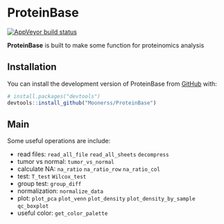 # ProteinBase

<!-- badges: start -->

[![AppVeyor build status](https://ci.appveyor.com/api/projects/status/github/Moonerss/ProteinBase?branch=master&svg=true)](https://ci.appveyor.com/project/Moonerss/ProteinBase)
<!-- badges: end -->

**ProteinBase** is built to make some function for proteinomics analysis

## Installation

You can install the development version of ProteinBase from [GitHub](https://github.com/) with:

``` r
# install.packages("devtools")
devtools::install_github("Moonerss/ProteinBase")
```

## Main

Some useful operations are include:

-   read files: `read_all_file` `read_all_sheets` `decompress`
-   tumor vs normal: `tumor_vs_normal`  
-   calculate NA: `na_ratio` `na_ratio_row` `na_ratio_col`  
-   test: `T_test` `Wilcox_test`
-   group test: `group_diff`  
-   normalization: `normalize_data`  
-   plot: `plot_pca` `plot_venn` `plot_density` `plot_density_by_sample` `qc_boxplot`  
-   useful color: `get_color_palette`
